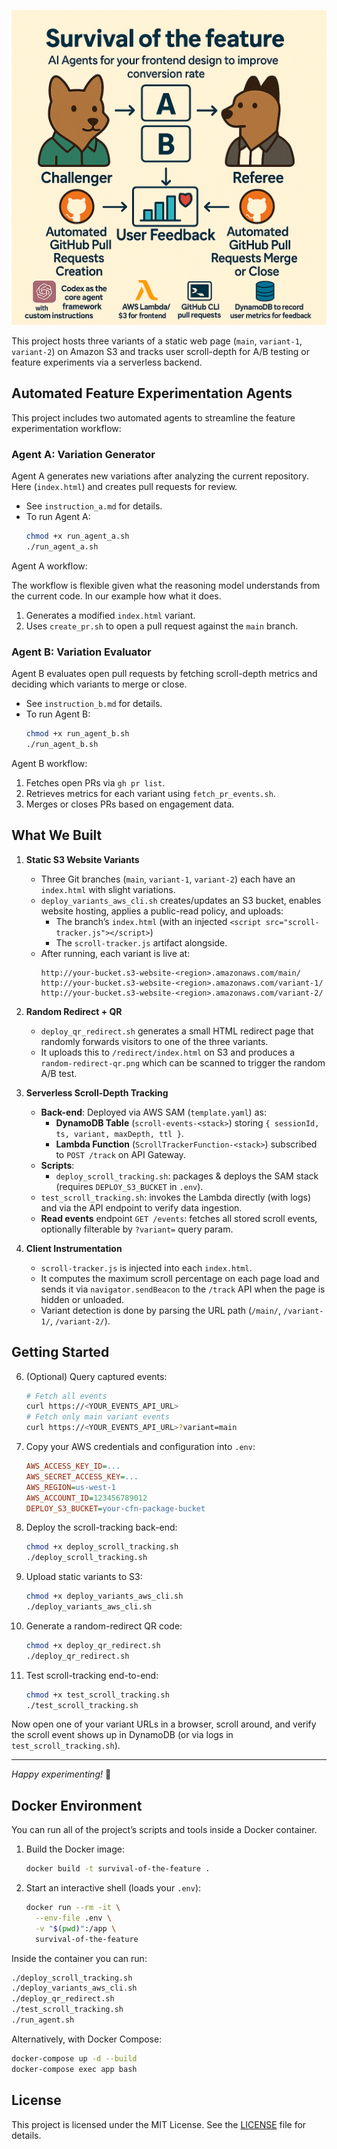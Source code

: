 
![Intro Image](intro-img.png)


This project hosts three variants of a static web page (`main`, `variant-1`, `variant-2`) on Amazon S3 and tracks user scroll-depth for A/B testing or feature experiments via a serverless backend.

## Automated Feature Experimentation Agents

This project includes two automated agents to streamline the feature experimentation workflow:

### Agent A: Variation Generator
Agent A generates new variations after analyzing the current repository. Here (`index.html`) and creates pull requests for review.

- See `instruction_a.md` for details.
- To run Agent A:
  ```bash
  chmod +x run_agent_a.sh
  ./run_agent_a.sh
  ```

Agent A workflow:

The workflow is flexible given what the reasoning model understands from the current code. In our example how what it does. 

1. Generates a modified `index.html` variant.
2. Uses `create_pr.sh` to open a pull request against the `main` branch.

### Agent B: Variation Evaluator
Agent B evaluates open pull requests by fetching scroll-depth metrics and deciding which variants to merge or close.
- See `instruction_b.md` for details.
- To run Agent B:
  ```bash
  chmod +x run_agent_b.sh
  ./run_agent_b.sh
  ```

Agent B workflow:
1. Fetches open PRs via `gh pr list`.
2. Retrieves metrics for each variant using `fetch_pr_events.sh`.
3. Merges or closes PRs based on engagement data.



## What We Built

1. **Static S3 Website Variants**
   - Three Git branches (`main`, `variant-1`, `variant-2`) each have an `index.html` with slight variations.
   - `deploy_variants_aws_cli.sh` creates/updates an S3 bucket, enables website hosting, applies a public-read policy, and uploads:
     - The branch’s `index.html` (with an injected `<script src="scroll-tracker.js"></script>`)
     - The `scroll-tracker.js` artifact alongside.
   - After running, each variant is live at:
     ```
     http://your-bucket.s3-website-<region>.amazonaws.com/main/
     http://your-bucket.s3-website-<region>.amazonaws.com/variant-1/
     http://your-bucket.s3-website-<region>.amazonaws.com/variant-2/
     ```

2. **Random Redirect + QR**
   - `deploy_qr_redirect.sh` generates a small HTML redirect page that randomly forwards visitors to one of the three variants.
   - It uploads this to `/redirect/index.html` on S3 and produces a `random-redirect-qr.png` which can be scanned to trigger the random A/B test.

3. **Serverless Scroll-Depth Tracking**
   - **Back-end**: Deployed via AWS SAM (`template.yaml`) as:
     - **DynamoDB Table** (`scroll-events-<stack>`) storing `{ sessionId, ts, variant, maxDepth, ttl }`.
     - **Lambda Function** (`ScrollTrackerFunction-<stack>`) subscribed to `POST /track` on API Gateway.
   - **Scripts**:
     - `deploy_scroll_tracking.sh`: packages & deploys the SAM stack (requires `DEPLOY_S3_BUCKET` in `.env`).
   - `test_scroll_tracking.sh`: invokes the Lambda directly (with logs) and via the API endpoint to verify data ingestion.
   - **Read events** endpoint `GET /events`: fetches all stored scroll events, optionally filterable by `?variant=` query param.

4. **Client Instrumentation**
   - `scroll-tracker.js` is injected into each `index.html`.
   - It computes the maximum scroll percentage on each page load and sends it via `navigator.sendBeacon` to the `/track` API when the page is hidden or unloaded.
   - Variant detection is done by parsing the URL path (`/main/`, `/variant-1/`, `/variant-2/`).

## Getting Started
6. (Optional) Query captured events:
   ```bash
   # Fetch all events
   curl https://<YOUR_EVENTS_API_URL>
   # Fetch only main variant events
   curl https://<YOUR_EVENTS_API_URL>?variant=main
   ```

1. Copy your AWS credentials and configuration into `.env`:
   ```ini
   AWS_ACCESS_KEY_ID=...
   AWS_SECRET_ACCESS_KEY=...
   AWS_REGION=us-west-1
   AWS_ACCOUNT_ID=123456789012
   DEPLOY_S3_BUCKET=your-cfn-package-bucket
   ```

2. Deploy the scroll-tracking back-end:
   ```bash
   chmod +x deploy_scroll_tracking.sh
   ./deploy_scroll_tracking.sh
   ```

3. Upload static variants to S3:
   ```bash
   chmod +x deploy_variants_aws_cli.sh
   ./deploy_variants_aws_cli.sh
   ```

4. Generate a random-redirect QR code:
   ```bash
   chmod +x deploy_qr_redirect.sh
   ./deploy_qr_redirect.sh
   ```

5. Test scroll-tracking end-to-end:
   ```bash
   chmod +x test_scroll_tracking.sh
   ./test_scroll_tracking.sh
   ```

Now open one of your variant URLs in a browser, scroll around, and verify the scroll event shows up in DynamoDB (or via logs in `test_scroll_tracking.sh`).

---
_Happy experimenting!_ 🚀

## Docker Environment

You can run all of the project’s scripts and tools inside a Docker container.

1. Build the Docker image:
   ```bash
   docker build -t survival-of-the-feature .
   ```

2. Start an interactive shell (loads your `.env`):
   ```bash
   docker run --rm -it \
     --env-file .env \
     -v "$(pwd)":/app \
     survival-of-the-feature
   ```

Inside the container you can run:
```bash
./deploy_scroll_tracking.sh
./deploy_variants_aws_cli.sh
./deploy_qr_redirect.sh
./test_scroll_tracking.sh
./run_agent.sh
```

Alternatively, with Docker Compose:
```bash
docker-compose up -d --build
docker-compose exec app bash
```

## License

This project is licensed under the MIT License. See the [LICENSE](LICENSE) file for details.
